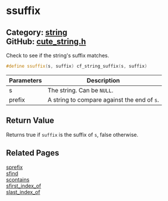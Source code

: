 [](../header.md ':include')

# ssuffix

Category: [string](/api_reference?id=string)  
GitHub: [cute_string.h](https://github.com/RandyGaul/cute_framework/blob/master/include/cute_string.h)  
---

Check to see if the string's suffix matches.

```cpp
#define ssuffix(s, suffix) cf_string_suffix(s, suffix)
```

Parameters | Description
--- | ---
s | The string. Can be `NULL`.
prefix | A string to compare against the end of `s`.

## Return Value

Returns true if `suffix` is the suffix of `s`, false otherwise.

## Related Pages

[sprefix](/string/sprefix.md)  
[sfind](/string/sfind.md)  
[scontains](/string/scontains.md)  
[sfirst_index_of](/string/sfirst_index_of.md)  
[slast_index_of](/string/slast_index_of.md)  
